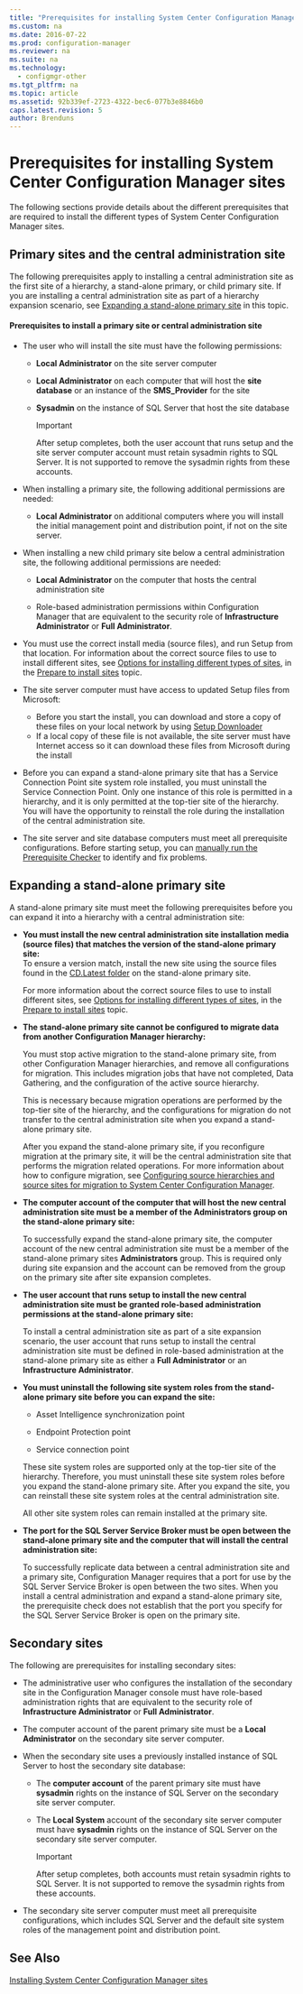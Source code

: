 ```yaml
---
title: "Prerequisites for installing System Center Configuration Manager sites"
ms.custom: na
ms.date: 2016-07-22
ms.prod: configuration-manager
ms.reviewer: na
ms.suite: na
ms.technology: 
  - configmgr-other
ms.tgt_pltfrm: na
ms.topic: article
ms.assetid: 92b339ef-2723-4322-bec6-077b3e8846b0
caps.latest.revision: 5
author: Brenduns
---
```

# Prerequisites for installing System Center Configuration Manager sites

The following sections provide details about the different prerequisites that are required to install the different types of System Center Configuration Manager sites.



## Primary sites and the central administration site
The following prerequisites apply to installing a central administration site as the first site of a hierarchy, a stand-alone primary, or child primary site. If you are installing a central administration site as part of a hierarchy expansion scenario, see [Expanding a stand-alone primary site](../../../../core/servers/deploy/install/prerequisites-for-installing-sites.md#bkmk_expand
) in this topic. 

####  <a name="bkmk_PrereqPri"></a> Prerequisites to install a primary site or central administration site  
  
-   The user who will install the site must have the following permissions:  
  
    -   **Local Administrator** on the site server computer  
  
    -   **Local Administrator** on each computer that will host the **site database** or an instance of the **SMS_Provider** for the site  
  
    -   **Sysadmin** on the instance of SQL Server that host the site database  
  
        > [!IMPORTANT]  
        >  After setup completes, both the user account that runs setup and the site server computer account must retain sysadmin rights to SQL Server. It is not supported to remove the sysadmin rights from these accounts.  
  
-   When installing a primary site, the following additional permissions are needed:  
    -  **Local Administrator** on additional computers where you will install the initial management point and distribution point, if not on the site server.  
  
-   When installing a new child primary site below a central administration site, the following additional permissions are needed:  
  
    -   **Local Administrator** on the computer that hosts the central administration site  
  
    -   Role-based administration permissions within Configuration Manager that are equivalent to the security role of **Infrastructure Administrator** or **Full Administrator**.  
  
-   You must use the correct install media (source files), and run Setup from that location. For information about the correct source files to use to install different sites, see [Options for installing different types of sites](../../../../core/servers/deploy/install/prepare-to-install-sites.md#bkmk_options), in the [Prepare to install sites](../../../../core/servers/deploy/install/prepare-to-install-sites.md) topic.

-   The site server computer must have access to updated Setup files from Microsoft: 
    -  Before you start the install, you can download and store a copy of these files on your local network by using [Setup Downloader](../../../../core/servers/deploy/install/setup-downloader.md)
    -  If a local copy of these file is not available, the site server must have Internet access so it can download these files from Microsoft during the install

  - Before you can expand a stand-alone primary site that has a Service Connection Point site system role installed, you must uninstall the Service Connection Point. Only one instance of this role is permitted in a hierarchy, and it is only permitted at the top-tier site of the hierarchy. You will have the opportunity to reinstall the role during the installation of the central administration site. 
  - The site server and site database computers must meet all prerequisite configurations. Before starting setup, you can [manually run the Prerequisite Checker](../../../../core/servers/deploy/install/prerequisite-checker.md) to identify and fix problems.  


## <a name="bkmk_expand"></a> Expanding a stand-alone primary site
A stand-alone primary site must meet the following prerequisites before you can expand it into a hierarchy with a central administration site:

 
-   **You must install the new central administration site installation media (source files) that matches the version of the stand-alone primary site:**  
     To ensure a version match, install the new site using the source files found in the [CD.Latest folder](../../../../core/servers/manage/the-cd.latest-folder.md) on the stand-alone primary site. 
     
     For more information about the correct source files to use to install different sites, see [Options for installing different types of sites](../../../../core/servers/deploy/install/prepare-to-install-sites.md#bkmk_options), in the [Prepare to install sites](../../../../core/servers/deploy/install/prepare-to-install-sites.md) topic. 
      
  
-   **The stand-alone primary site cannot be configured to migrate data from another Configuration Manager hierarchy:**  
  
     You must stop active migration to the stand-alone primary site, from other Configuration Manager hierarchies, and remove all configurations for migration. This includes migration jobs that have not completed, Data Gathering, and the configuration of the active source hierarchy.  
  
     This is necessary because migration operations are performed by the top-tier site of the hierarchy, and the configurations for migration do not transfer to the central administration site when you expand a stand-alone primary site.  
  
     After you expand the stand-alone primary site, if you reconfigure migration at the primary site, it will be the central administration site that performs the migration related operations. For more information about how to configure migration, see [Configuring source hierarchies and source sites for migration to System Center Configuration Manager](../../../../core/migration/configuring-source-hierarchies-and-source-sites-for-migration.md).  
  
-   **The computer account of the computer that will host the new central administration site must be a member of the Administrators group on the stand-alone primary site:**  
  
     To successfully expand the stand-alone primary site, the computer account of the new central administration site must be a member of the stand-alone primary sites **Administrators** group. This is required only during site expansion and the account can be removed from the group on the primary site after site expansion completes.  
  
-   **The user account that runs setup to install the new central administration site must be granted role-based administration permissions at the stand-alone primary site:**  
  
     To install a central administration site as part of a site expansion scenario, the user account that runs setup to install the central administration site must be defined in role-based administration at the stand-alone primary site as either a **Full Administrator** or an **Infrastructure Administrator**.  
  
-   **You must uninstall the following site system roles from the stand-alone primary site before you can expand the site:**  
  
    -   Asset Intelligence synchronization point  
  
    -   Endpoint Protection point  
  
    -   Service connection point  
  
     These site system roles are supported only at the top-tier site of the hierarchy. Therefore, you must uninstall these site system roles before you expand the stand-alone primary site. After you expand the site, you can reinstall these site system roles at the central administration site.  
  
     All other site system roles can remain installed at the primary site.  
  
-   **The port for the SQL Server Service Broker must be open between the stand-alone primary site and the computer that will install the central administration site:**  
  
     To successfully replicate data between a central administration site and a primary site, Configuration Manager requires that a port for use by the SQL Server Service Broker is open between the two sites. When you install a central administration and expand a stand-alone primary site, the prerequisite check does not establish that the port you specify for the SQL Server Service Broker is open on the primary site.  
  

## <a name="bkmk_secondary"></a> Secondary sites
The following are prerequisites for installing secondary sites:
-   The administrative user who configures the installation of the secondary site in the Configuration Manager console must have  role-based administration rights that are equivalent to the security role of **Infrastructure Administrator** or **Full Administrator**.  
  
-   The computer account of the parent primary site must be a **Local Administrator** on the secondary site server computer.  
  
-   When the secondary site uses a previously installed instance of SQL Server to host the secondary site database:  
  
    -   The **computer account** of the parent primary site must have **sysadmin** rights on the instance of SQL Server on the secondary site server computer.  
  
    -   The **Local System** account of the secondary site server computer must have **sysadmin** rights on the instance of SQL Server on the secondary site server computer.  
  
        > [!IMPORTANT]  
        >  After setup completes, both accounts must retain sysadmin rights to SQL Server. It is not supported to remove the sysadmin rights from these accounts.  
  
-   The secondary site server computer must meet all prerequisite configurations, which includes SQL Server and the default site system roles of the management point and distribution point.  





## See Also
[Installing System Center Configuration Manager sites](../../../../core/servers/deploy/install/installing-sites.md)
